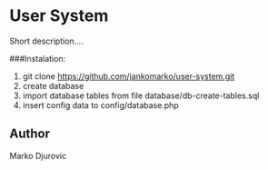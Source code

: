 # User System

Short description....

###Instalation:
                
1. git clone https://github.com/jankomarko/user-system.git
2. create database
3. import database tables from file database/db-create-tables.sql
4. insert config data to config/database.php
                

## Author
Marko Djurovic